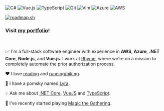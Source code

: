 ![C#](https://img.shields.io/badge/c%23-%23239120.svg?style=for-the-badge&logo=c-sharp&logoColor=white) ![Vue.js](https://img.shields.io/badge/vuejs-%2335495e.svg?style=for-the-badge&logo=vuedotjs&logoColor=%234FC08D) ![TypeScript](https://img.shields.io/badge/typescript-%23007ACC.svg?style=for-the-badge&logo=typescript&logoColor=white) ![Git](https://img.shields.io/badge/git-%23F05033.svg?style=for-the-badge&logo=git&logoColor=white) ![Vim](https://img.shields.io/badge/VIM-%2311AB00.svg?style=for-the-badge&logo=vim&logoColor=white) ![Azure](https://img.shields.io/badge/azure-%230072C6.svg?style=for-the-badge&logo=azure-devops&logoColor=white) ![AWS](https://img.shields.io/badge/AWS-%23FF9900.svg?style=for-the-badge&logo=amazon-aws&logoColor=white)

[![roadmap.sh](https://roadmap.sh/card/wide/676dd36970129741a8701ba6?variant=dark&roadmaps=golang%2Cbackend%2Cdocker)](https://roadmap.sh)

### Visit [my portfolio](https://rutholdja.netlify.app/)!

<br />

📈 I'm a full-stack software engineer with experience in **AWS**, **Azure**, **.NET Core**, **Node.js**, and **Vue.js**. I work at [Rhyme](https://www.getrhyme.com/), where we're on a mission to completely automate the prior authorization process.

❤ I love [reading](https://www.goodreads.com/user/show/72249220-ruth) and [running/hiking](https://www.strava.com/athletes/roldja).

🐶 I have a pomsky named [Lyra](https://i.redd.it/cjx69yir8rb91.jpg).

💡 Ask me about [.NET Core](https://dotnet.microsoft.com/), [VueJS](https://vuejs.org/) and [TypeScript](https://www.typescriptlang.org/).

🎴 I've recently started playing [Magic the Gathering](https://magic.wizards.com/en).

<br />
